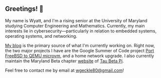 ## Greetings! 👋

My name is Wyatt, and I'm a rising senior at the University of Maryland
studying Computer Engineering and Mathematics. Currently, my main interests lie
in cybersecurity—particularly in relation to embedded systems, operating
systems, and networking.

[My blog](https://wgeckle80.github.io/blog/) is the primary source of what I'm
currently working on. Right now, the two major projects I have are the Google
Summer of Code project
[Port FreeBSD to QEMU microvm](https://wiki.freebsd.org/SummerOfCode2025Projects/PortFreeBSDToQEMUMicrovm),
and a home network upgrade. I also currently maintain the Maryland Beta chapter
[website](https://www.tbpmdbeta.org/) of [Tau Beta Pi](https://www.tbp.org/).

Feel free to contact me by email at <wgeckle80@gmail.com>!
